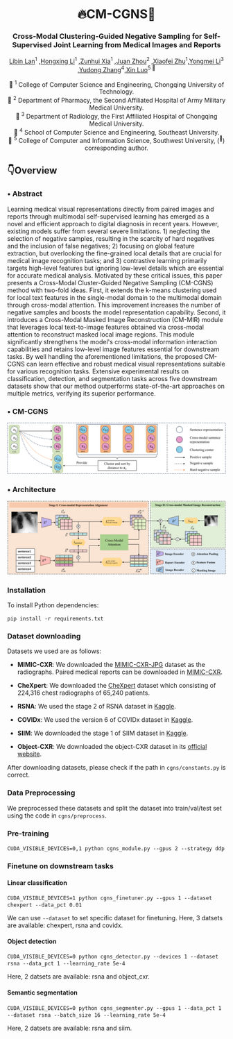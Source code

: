 <div align="center">
<h1> 🔥CM-CGNS🎉 </h1>
<h3>Cross-Modal Clustering-Guided Negative Sampling for Self-Supervised Joint Learning from Medical Images and Reports</h3>

[Libin Lan](https://orcid.org/0000-0003-4754-813X)<sup>1</sup> ,[Hongxing Li](https://orcid.org/0009-0002-7958-3976)<sup>1</sup> ,[Zunhui Xia](https://orcid.org/0009-0008-6706-5817)<sup>1</sup> ,[Juan Zhou](https://orcid.org/0009-0008-0243-3949)<sup>2</sup> ,[Xiaofei Zhu](https://orcid.org/0000-0001-8239-7176)<sup>1</sup>,[Yongmei Li](https://orcid.org/0000-0003-2829-6416)<sup>3</sup> ,[Yudong Zhang](https://orcid.org/0000-0002-4870-1493)<sup>4</sup>,[Xin Luo](https://orcid.org/0000-0002-1348-5305)<sup>5 :email:</sup>

🏢 <sup>1</sup> College of Computer Science and Engineering, Chongqing University of Technology.  
🏢 <sup>2</sup> Department of Pharmacy, the Second Affiliated Hospital of Army Military Medical University.  
🏢 <sup>3</sup> Department of Radiology, the First Affiliated Hospital of Chongqing Medical University.  
🏢 <sup>4</sup> School of Computer Science and Engineering, Southeast University.  
🏢 <sup>5</sup> College of Computer and Information Science, Southwest University,  (<sup>:email:</sup>) corresponding author.
</div>

## 👇Overview
  
### • Abstract
Learning medical visual representations directly from paired images and reports through multimodal self-supervised learning has emerged as a novel and efficient approach to digital diagnosis in recent years. However, existing models suffer from several severe limitations. 1) neglecting the selection of negative samples, resulting in the scarcity of hard negatives and the inclusion of false negatives; 2) focusing on global feature extraction, but overlooking the fine-grained local details that are crucial for medical image recognition tasks; and 3) contrastive learning primarily targets high-level features but ignoring low-level details which are essential for accurate medical analysis. Motivated by these critical issues, this paper presents a Cross-Modal Cluster-Guided Negative Sampling (CM-CGNS) method with two-fold ideas. First, it extends the k-means clustering used for local text features in the single-modal domain to the multimodal domain through cross-modal attention. This improvement increases the number of negative samples and boosts the model representation capability. Second, it introduces a Cross-Modal Masked Image Reconstruction (CM-MIR) module that leverages local text-to-image features obtained via cross-modal attention to reconstruct masked local image regions. This module significantly strengthens the model's cross-modal information interaction capabilities and retains low-level image features essential for downstream tasks. By well handling the aforementioned limitations, the proposed CM-CGNS can learn effective and robust medical visual representations suitable for various recognition tasks. Extensive experimental results on classification, detection, and segmentation tasks across five downstream datasets show that our method outperforms state-of-the-art approaches on multiple metrics, verifying its superior performance.

### • CM-CGNS
<div align="center">
<img src="assets/cluster.png" />
</div>

### • Architecture
<div align="center">
<img src="assets/framework.png" />
</div>

###  Installation
To install Python dependencies:
```
pip install -r requirements.txt
```
### Dataset downloading
Datasets we used are as follows:
- **MIMIC-CXR**: We downloaded the [MIMIC-CXR-JPG](https://physionet.org/content/mimic-cxr-jpg/2.0.0/) dataset as the radiographs. Paired medical reports can be downloaded in [MIMIC-CXR](https://physionet.org/content/mimic-cxr/2.0.0/mimic-cxr-reports.zip).

- **CheXpert**: We downloaded the [CheXpert](https://stanfordmlgroup.github.io/competitions/chexpert/) dataset which consisting of 224,316 chest radiographs of 65,240 patients.

- **RSNA**: We used the stage 2 of RSNA dataset in [Kaggle](https://www.kaggle.com/competitions/rsna-pneumonia-detection-challenge/data). 

- **COVIDx**: We used the version 6 of COVIDx dataset in [Kaggle](https://www.kaggle.com/datasets/andyczhao/covidx-cxr2).

- **SIIM**: We downloaded the stage 1 of SIIM dataset in [Kaggle](https://www.kaggle.com/competitions/siim-acr-pneumothorax-segmentation/data).

- **Object-CXR**: We downloaded the object-CXR dataset in its [official website](https://academictorrents.com/details/fdc91f11d7010f7259a05403fc9d00079a09f5d5).

After downloading datasets, please check if the path in `cgns/constants.py` is correct.

### Data Preprocessing
We preprocessed these datasets and split the dataset into train/val/test set using the code in `cgns/preprocess`.

### Pre-training
```
CUDA_VISIBLE_DEVICES=0,1 python cgns_module.py --gpus 2 --strategy ddp
```

### Finetune on downstream tasks
#### Linear classification
```
CUDA_VISIBLE_DEVICES=1 python cgns_finetuner.py --gpus 1 --dataset chexpert --data_pct 0.01
```
We can use `--dataset` to set specific dataset for finetuning. Here, 3 datsets are available: chexpert, rsna and covidx.

#### Object detection
```
CUDA_VISIBLE_DEVICES=0 python cgns_detector.py --devices 1 --dataset rsna --data_pct 1 --learning_rate 5e-4
```
Here, 2 datsets are available: rsna and object_cxr.

#### Semantic segmentation
```
CUDA_VISIBLE_DEVICES=0 python cgns_segmenter.py --gpus 1 --data_pct 1 --dataset rsna --batch_size 16 --learning_rate 5e-4
```
Here, 2 datsets are available: rsna and siim.
